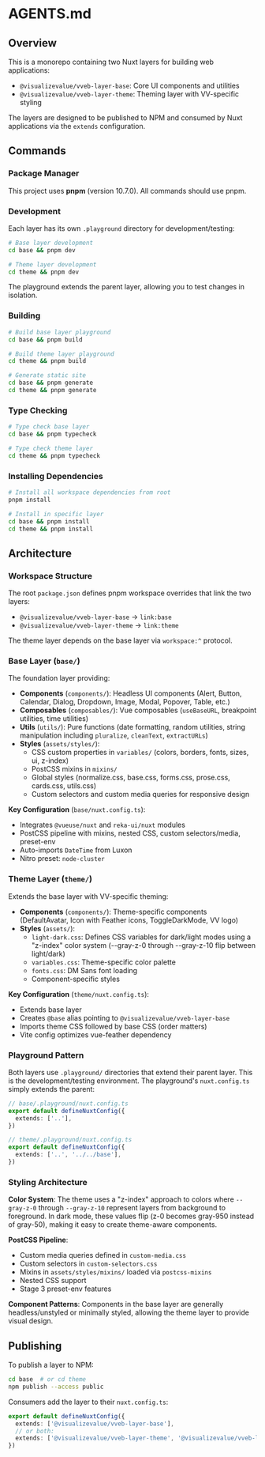 # AGENTS.md

## Overview

This is a monorepo containing two Nuxt layers for building web applications:

- `@visualizevalue/vveb-layer-base`: Core UI components and utilities
- `@visualizevalue/vveb-layer-theme`: Theming layer with VV-specific styling

The layers are designed to be published to NPM and consumed by Nuxt applications via the `extends` configuration.

## Commands

### Package Manager

This project uses **pnpm** (version 10.7.0). All commands should use pnpm.

### Development

Each layer has its own `.playground` directory for development/testing:

```bash
# Base layer development
cd base && pnpm dev

# Theme layer development
cd theme && pnpm dev
```

The playground extends the parent layer, allowing you to test changes in isolation.

### Building

```bash
# Build base layer playground
cd base && pnpm build

# Build theme layer playground
cd theme && pnpm build

# Generate static site
cd base && pnpm generate
cd theme && pnpm generate
```

### Type Checking

```bash
# Type check base layer
cd base && pnpm typecheck

# Type check theme layer
cd theme && pnpm typecheck
```

### Installing Dependencies

```bash
# Install all workspace dependencies from root
pnpm install

# Install in specific layer
cd base && pnpm install
cd theme && pnpm install
```

## Architecture

### Workspace Structure

The root `package.json` defines pnpm workspace overrides that link the two layers:

- `@visualizevalue/vveb-layer-base` → `link:base`
- `@visualizevalue/vveb-layer-theme` → `link:theme`

The theme layer depends on the base layer via `workspace:^` protocol.

### Base Layer (`base/`)

The foundation layer providing:

- **Components** (`components/`): Headless UI components (Alert, Button, Calendar, Dialog, Dropdown, Image, Modal, Popover, Table, etc.)
- **Composables** (`composables/`): Vue composables (`useBaseURL`, breakpoint utilities, time utilities)
- **Utils** (`utils/`): Pure functions (date formatting, random utilities, string manipulation including `pluralize`, `cleanText`, `extractURLs`)
- **Styles** (`assets/styles/`):
  - CSS custom properties in `variables/` (colors, borders, fonts, sizes, ui, z-index)
  - PostCSS mixins in `mixins/`
  - Global styles (normalize.css, base.css, forms.css, prose.css, cards.css, utils.css)
  - Custom selectors and custom media queries for responsive design

**Key Configuration** (`base/nuxt.config.ts`):

- Integrates `@vueuse/nuxt` and `reka-ui/nuxt` modules
- PostCSS pipeline with mixins, nested CSS, custom selectors/media, preset-env
- Auto-imports `DateTime` from Luxon
- Nitro preset: `node-cluster`

### Theme Layer (`theme/`)

Extends the base layer with VV-specific theming:

- **Components** (`components/`): Theme-specific components (DefaultAvatar, Icon with Feather icons, ToggleDarkMode, VV logo)
- **Styles** (`assets/`):
  - `light-dark.css`: Defines CSS variables for dark/light modes using a "z-index" color system (--gray-z-0 through --gray-z-10 flip between light/dark)
  - `variables.css`: Theme-specific color palette
  - `fonts.css`: DM Sans font loading
  - Component-specific styles

**Key Configuration** (`theme/nuxt.config.ts`):

- Extends base layer
- Creates `@base` alias pointing to `@visualizevalue/vveb-layer-base`
- Imports theme CSS followed by base CSS (order matters)
- Vite config optimizes vue-feather dependency

### Playground Pattern

Both layers use `.playground/` directories that extend their parent layer. This is the development/testing environment. The playground's `nuxt.config.ts` simply extends the parent:

```ts
// base/.playground/nuxt.config.ts
export default defineNuxtConfig({
  extends: ['..'],
})

// theme/.playground/nuxt.config.ts
export default defineNuxtConfig({
  extends: ['..', '../../base'],
})
```

### Styling Architecture

**Color System**: The theme uses a "z-index" approach to colors where `--gray-z-0` through `--gray-z-10` represent layers from background to foreground. In dark mode, these values flip (z-0 becomes gray-950 instead of gray-50), making it easy to create theme-aware components.

**PostCSS Pipeline**:

- Custom media queries defined in `custom-media.css`
- Custom selectors in `custom-selectors.css`
- Mixins in `assets/styles/mixins/` loaded via `postcss-mixins`
- Nested CSS support
- Stage 3 preset-env features

**Component Patterns**: Components in the base layer are generally headless/unstyled or minimally styled, allowing the theme layer to provide visual design.

## Publishing

To publish a layer to NPM:

```bash
cd base  # or cd theme
npm publish --access public
```

Consumers add the layer to their `nuxt.config.ts`:

```ts
export default defineNuxtConfig({
  extends: ['@visualizevalue/vveb-layer-base'],
  // or both:
  extends: ['@visualizevalue/vveb-layer-theme', '@visualizevalue/vveb-layer-base'],
})
```
